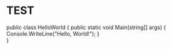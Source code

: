 # TEST
public class HelloWorld
{
    public static void Main(string[] args)
    {
        Console.WriteLine("Hello, World!");
    }    
}

